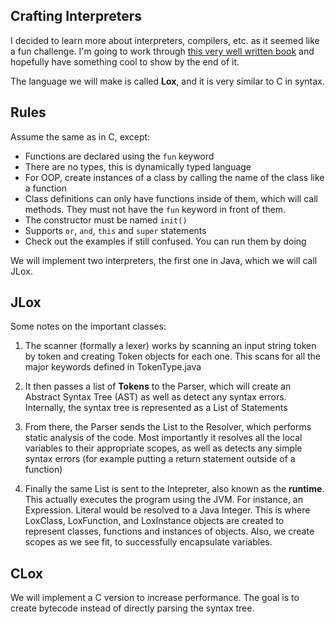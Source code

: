 ## Crafting Interpreters

I decided to learn more about interpreters, compilers, etc. as it seemed like a fun challenge. I'm going to work through [this very well written book](https://github.com/munificent/craftinginterpreters) and hopefully have something cool to show by the end of it.

The language we will make is called **Lox**, and it is very similar to C in syntax. 

## Rules

Assume the same as in C, except:

- Functions are declared using the `fun` keyword
- There are no types, this is dynamically typed language
- For OOP, create instances of a class by calling the name of the class like a function
- Class definitions can only have functions inside of them, which will call methods. They must not have the `fun` keyword in front of them. 
- The constructor must be named `init()`
- Supports `or`, `and`, `this` and `super` statements
- Check out the examples if still confused. You can run them by doing 

We will implement two interpreters, the first one in Java, which we will call JLox.

## JLox

Some notes on the important classes:

1. The scanner (formally a lexer) works by scanning an input string token by token and creating Token objects for each one. This scans for all the major keywords defined in TokenType.java

2. It then passes a list of **Tokens** to the Parser, which will create an Abstract Syntax Tree (AST) as well as detect any syntax errors. Internally, the syntax tree is represented as a List of Statements

3. From there, the Parser sends the List<Statements> to the Resolver, which performs static analysis of the code. Most importantly it resolves all the local variables to their appropriate scopes, as well as detects any simple syntax errors (for example putting a return statement outside of a function)

3. Finally the same List<Statements> is sent to the Intepreter, also known as the **runtime**. This actually executes the program using the JVM. For instance, an Expression. Literal would be resolved to a Java Integer. This is where LoxClass, LoxFunction, and LoxInstance objects are created to represent classes, functions and instances of objects. Also, we create scopes as we see fit, to successfully encapsulate variables.

## CLox

We will implement a C version to increase performance. The goal is to create bytecode instead of directly parsing the syntax tree. 
